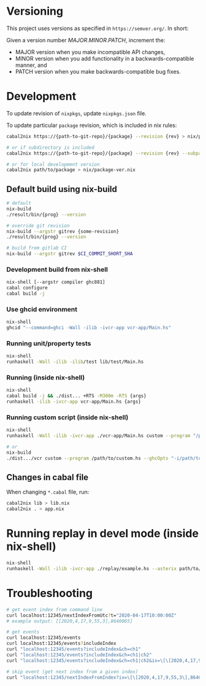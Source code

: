 # Versioning

This project uses versions as specified in `https://semver.org/`.
In short:

Given a version number *MAJOR*.*MINOR*.*PATCH*, increment the:

- MAJOR version when you make incompatible API changes,
- MINOR version when you add functionality in a backwards-compatible manner, and
- PATCH version when you make backwards-compatible bug fixes.

# Development

To update revision of `nixpkgs`, update `nixpkgs.json` file.

To update particular `package` revision, which is included in nix rules:

```bash
cabal2nix https://{path-to-git-repo}/{package} --revision {rev} > nix/package-ver.nix

# or if subdirectory is included
cabal2nix https://{path-to-git-repo}/{package} --revision {rev} --subpath {path} > nix/package-ver.nix

# or for local development version
cabal2nix path/to/package > nix/package-ver.nix
```

## Default build using nix-build

```bash
# default
nix-build
./result/bin/{prog} --version

# override git revision
nix-build --argstr gitrev {some-revision}
./result/bin/{prog} --version

# build from gitlab CI
nix-build --argstr gitrev $CI_COMMIT_SHORT_SHA
```

### Development build from nix-shell

```bash
nix-shell [--argstr compiler ghc881]
cabal configure
cabal build -j
```

### Use ghcid environment

```bash
nix-shell
ghcid "--command=ghci -Wall -ilib -ivcr-app vcr-app/Main.hs"
```

### Running unit/property tests

```bash
nix-shell
runhaskell -Wall -ilib -ilib/test lib/test/Main.hs
```

### Running (inside nix-shell)
```bash
nix-shell
cabal build -j && ./dist... +RTS -M300m -RTS {args}
runhaskell -ilib -ivcr-app vcr-app/Main.hs {args}
```

### Running custom script (inside nix-shell)
```bash
nix-shell
runhaskell -Wall -ilib -ivcr-app ./vcr-app/Main.hs custom --program "/path/to/custom.hs --custom args" --ghcOpts "-i/path/to -more-opts" --run

# or
nix-build
./dist.../vcr custom --program /path/to/custom.hs --ghcOpts "-i/path/to/lib -more-opts" --run
```

## Changes in cabal file

When changing `*.cabal` file, run:

```bash
cabal2nix lib > lib.nix
cabal2nix . > app.nix
```

# Running replay in devel mode (inside nix-shell)
```bash
nix-shell
runhaskell -Wall -ilib -ivcr-app ./replay/example.hs --asterix path/to/xml
```

# Troubleshooting

```bash
# get event index from command line
curl localhost:12345/nextIndexFromUtc?t="2020-04-17T10:00:00Z"
# example output: [[2020,4,17,9,55,3],8640065]

# get events
curl localhost:12345/events
curl localhost:12345/events?includeIndex
curl "localhost:12345/events?includeIndex&ch=ch1"
curl "localhost:12345/events?includeIndex&ch=ch1|ch2"
curl "localhost:12345/events?includeIndex&ch=ch1|ch2&ix=\[\[2020,4,17,9,55,3\],8640065\]"

# skip event (get next index from a given index)
curl "localhost:12345/nextIndexFromIndex?ix=\[\[2020,4,17,9,55,3\],8640065\]"
```

